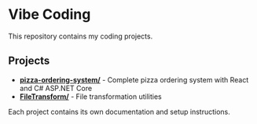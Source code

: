 # Vibe Coding

This repository contains my coding projects.

## Projects

- **[pizza-ordering-system/](./pizza-ordering-system/)** - Complete pizza ordering system with React and C# ASP.NET Core
- **[FileTransform/](./FileTransform/)** - File transformation utilities

Each project contains its own documentation and setup instructions.